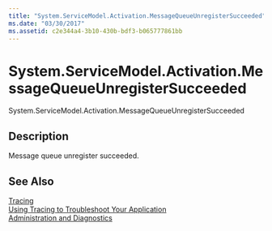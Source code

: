 ```yaml
---
title: "System.ServiceModel.Activation.MessageQueueUnregisterSucceeded"
ms.date: "03/30/2017"
ms.assetid: c2e344a4-3b10-430b-bdf3-b065777861bb
---
```

# System.ServiceModel.Activation.MessageQueueUnregisterSucceeded
System.ServiceModel.Activation.MessageQueueUnregisterSucceeded  
  
## Description  
 Message queue unregister succeeded.  
  
## See Also  
 [Tracing](../../../../../docs/framework/wcf/diagnostics/tracing/index.md)  
 [Using Tracing to Troubleshoot Your Application](../../../../../docs/framework/wcf/diagnostics/tracing/using-tracing-to-troubleshoot-your-application.md)  
 [Administration and Diagnostics](../../../../../docs/framework/wcf/diagnostics/index.md)
